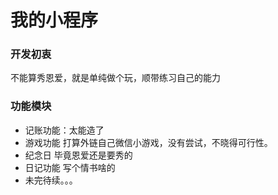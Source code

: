 # 我的小程序

### 开发初衷
不能算秀恩爱，就是单纯做个玩，顺带练习自己的能力

### 功能模块
* 记账功能：太能造了
* 游戏功能 打算外链自己微信小游戏，没有尝试，不晓得可行性。
* 纪念日 毕竟恩爱还是要秀的
* 日记功能 写个情书啥的
* 未完待续。。。
